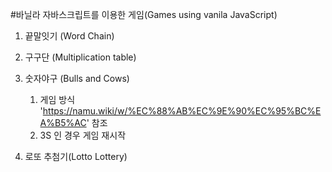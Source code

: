 #바닐라 자바스크립트를 이용한 게임(Games using vanila JavaScript)

1. 끝말잇기 (Word Chain)

2. 구구단 (Multiplication table)

3. 숫자야구 (Bulls and Cows)
    1) 게임 방식 'https://namu.wiki/w/%EC%88%AB%EC%9E%90%EC%95%BC%EA%B5%AC' 참조
    2) 3S 인 경우 게임 재시작

4. 로또 추첨기(Lotto Lottery)